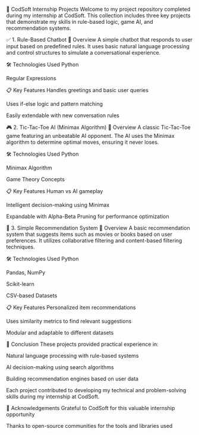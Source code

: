 💼 CodSoft Internship Projects
Welcome to my project repository completed during my internship at CodSoft. This collection includes three key projects that demonstrate my skills in rule-based logic, game AI, and recommendation systems.

✅ 1. Rule-Based Chatbot
📌 Overview
A simple chatbot that responds to user input based on predefined rules. It uses basic natural language processing and control structures to simulate a conversational experience.

🛠️ Technologies Used
Python

Regular Expressions

📋 Key Features
Handles greetings and basic user queries

Uses if-else logic and pattern matching

Easily extendable with new conversation rules

🎮 2. Tic-Tac-Toe AI (Minimax Algorithm)
📌 Overview
A classic Tic-Tac-Toe game featuring an unbeatable AI opponent. The AI uses the Minimax algorithm to determine optimal moves, ensuring it never loses.

🛠️ Technologies Used
Python

Minimax Algorithm

Game Theory Concepts

📋 Key Features
Human vs AI gameplay

Intelligent decision-making using Minimax

Expandable with Alpha-Beta Pruning for performance optimization

🎯 3. Simple Recommendation System
📌 Overview
A basic recommendation system that suggests items such as movies or books based on user preferences. It utilizes collaborative filtering and content-based filtering techniques.

🛠️ Technologies Used
Python

Pandas, NumPy

Scikit-learn

CSV-based Datasets

📋 Key Features
Personalized item recommendations

Uses similarity metrics to find relevant suggestions

Modular and adaptable to different datasets

🏁 Conclusion
These projects provided practical experience in:

Natural language processing with rule-based systems

AI decision-making using search algorithms

Building recommendation engines based on user data

Each project contributed to developing my technical and problem-solving skills during my internship at CodSoft.

🙌 Acknowledgements
Grateful to CodSoft for this valuable internship opportunity

Thanks to open-source communities for the tools and libraries used

